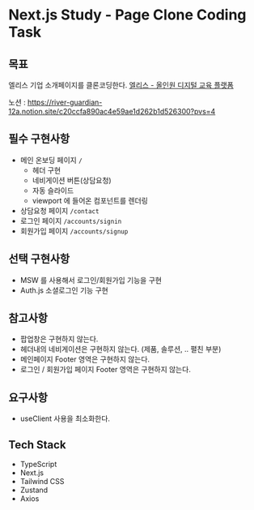# Next.js Study - Page Clone Coding Task

## 목표

엘리스 기업 소개페이지를 클론코딩한다.
[엘리스 - 올인원 디지털 교육 플랫폼](https://elice.io/ko)

노션 : https://river-guardian-12a.notion.site/c20ccfa890ac4e59ae1d262b1d526300?pvs=4

## 필수 구현사항

- 메인 온보딩 페이지 `/`
  - 헤더 구현
  - 네비게이션 버튼(상담요청)
  - 자동 슬라이드
  - viewport 에 들어온 컴포넌트를 렌더링
- 상담요청 페이지 `/contact`
- 로그인 페이지 `/accounts/signin`
- 회원가입 페이지 `/accounts/signup`

## 선택 구현사항

- MSW 를 사용해서 로그인/회원가입 기능을 구현
- Auth.js 소셜로그인 기능 구현

## 참고사항

- 팝업창은 구현하지 않는다.
- 헤더내의 네비게이션은 구현하지 않는다. (제품, 솔루션, .. 펼친 부분)
- 메인페이지 Footer 영역은 구현하지 않는다.
- 로그인 / 회원가입 페이지 Footer 영역은 구현하지 않는다.

## 요구사항

- useClient 사용을 최소화한다.

## Tech Stack

- TypeScript
- Next.js
- Tailwind CSS
- Zustand
- Axios
